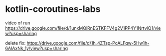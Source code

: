 # kotlin-coroutines-labs

video of run
https://drive.google.com/file/d/1unxMQlRnESTKFFV4g2V1PP4Y1NrtvlQ1/view?usp=sharing

delete fix:
https://drive.google.com/file/d/1h_4ZTsp-PcALFqw-5Hw1h-6AIAxNk_1y/view?usp=sharing
